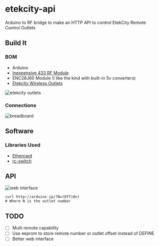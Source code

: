 # etekcity-api
Arduino to RF bridge to make an HTTP API to control EtekCity Remote Control Outlets

## Build It

### BOM

* Arduino
* [Inexpensive 433 RF Module](http://www.instructables.com/id/RF-315433-MHz-Transmitter-receiver-Module-and-Ardu/)
* ENC28J60 Module (I like the kind with built-in 5v converters)
* [Etekcity Wireless Outlets](http://www.amazon.com/Etekcity-Wireless-Electrical-Household-Appliances/dp/B00DQELHBS/ref=sr_1_1?ie=UTF8&qid=1456012964&sr=8-1&keywords=etekcity+ZAP)

![etekcity outlets](https://raw.githubusercontent.com/solarkennedy/etekcity-api/master/outlets.jpg)

### Connections

![breadboard](https://raw.githubusercontent.com/solarkennedy/etekcity-api/master/breadboard.jpg)

## Software

### Libraries Used

* [Ethercard](https://github.com/jcw/ethercard/)
* [rc-switch](https://github.com/sui77/rc-switch)

## API

![web interface](https://raw.githubusercontent.com/solarkennedy/etekcity-api/master/web%20interface.png)

    curl http://arduino-ip/?N=(Off|On)
    # Where N is the outlet number

## TODO

 - [ ] Multi remote capability
 - [ ] Use eeprom to store remote number or outlet offset instead of DEFINE
 - [ ] Better web interface
